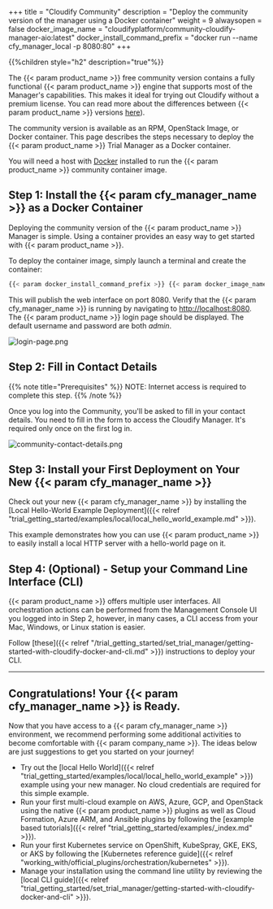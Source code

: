 +++
title = "Cloudify Community"
description = "Deploy the community version of the manager using a Docker container"
weight = 9
alwaysopen = false
docker_image_name = "cloudifyplatform/community-cloudify-manager-aio:latest"
docker_install_command_prefix = "docker run --name cfy_manager_local -p 8080:80"
+++

{{%children style="h2" description="true"%}}


The {{< param product_name >}} free community version contains a fully functional {{< param product_name >}} engine that supports most of the Manager's capabilities. This makes it ideal for trying out Cloudify without a premium license. You can read more about the differences between {{< param product_name >}} versions [here](https://cloudify.co/download/community-vs-enterprise/)).

The community version is available as an RPM, OpenStack Image, or Docker container. This page describes the steps necessary to deploy the {{< param product_name >}} Trial Manager as a Docker container.

You will need a host with [Docker](https://docs.docker.com/install) installed to run the {{< param product_name >}} community container image.

## Step 1: Install the {{< param cfy_manager_name >}} as a Docker Container

Deploying the community version of the {{< param product_name >}} Manager is simple. Using a container provides an easy way to get started with {{< param product_name >}}.

To deploy the container image, simply launch a terminal and create the container:

```bash
{{< param docker_install_command_prefix >}} {{< param docker_image_name >}}
```

This will publish the web interface on port 8080. Verify that the {{< param cfy_manager_name >}} is running by navigating to [http://localhost:8080](http://localhost:8080). The {{< param product_name >}} login page should be displayed. The default username and password are both _admin_.

![login-page.png]( /images/ui/pages/login-page.png )

## Step 2: Fill in Contact Details

{{% note title="Prerequisites" %}}
NOTE: Internet access is required to complete this step.
{{% /note %}}

Once you log into the Community, you'll be asked to fill in your contact details. You need to fill in the form to access the Cloudify Manager. It's required only once on the first log in.

![community-contact-details.png]( /images/ui/pages/community-contact-details.png )

## Step 3: Install your First Deployment on Your New {{< param cfy_manager_name >}}
Check out your new {{< param cfy_manager_name >}} by installing the [Local Hello-World Example Deployment]({{< relref "trial_getting_started/examples/local/local_hello_world_example.md" >}}).  

This example demonstrates how you can use {{< param product_name >}} to easily install a local HTTP server with a hello-world page on it.

## Step 4: (Optional) - Setup your Command Line Interface (CLI)

{{< param product_name >}} offers multiple user interfaces. All orchestration actions can be performed from the Management Console UI you logged into in Step 2, however, in many cases, a CLI access from your Mac, Windows, or Linux station is easier.

Follow [these]({{< relref "/trial_getting_started/set_trial_manager/getting-started-with-cloudify-docker-and-cli.md" >}}) instructions to deploy your CLI.
____

## Congratulations! Your {{< param cfy_manager_name >}} is Ready.

Now that you have access to a {{< param cfy_manager_name >}} environment, we recommend performing some additional activities to become comfortable with {{< param company_name >}}. The ideas below are just suggestions to get you started on your journey!

* Try out the [local Hello World]({{< relref "trial_getting_started/examples/local/local_hello_world_example" >}}) example using your new manager. No cloud credentials are required for this simple example.
* Run your first multi-cloud example on AWS, Azure, GCP, and OpenStack using the native {{< param product_name >}} plugins as well as Cloud Formation, Azure ARM, and Ansible plugins by following the [example based tutorials]({{< relref "trial_getting_started/examples/_index.md" >}}).
* Run your first Kubernetes service on OpenShift, KubeSpray, GKE, EKS, or AKS by following the [Kubernetes reference guide]({{< relref "working_with/official_plugins/orchestration/kubernetes" >}}).
* Manage your installation using the command line utility by reviewing the [local CLI guide]({{< relref "trial_getting_started/set_trial_manager/getting-started-with-cloudify-docker-and-cli" >}}).

